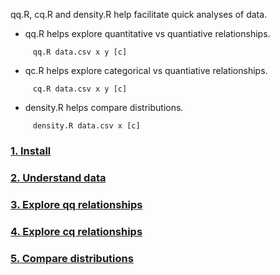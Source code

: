 qq.R, cq.R and density.R help facilitate quick analyses of data.

-  qq.R helps explore quantitative vs quantiative relationships.
```
     qq.R data.csv x y [c]
```
-  qc.R helps explore categorical vs quantiative relationships.
```
     cq.R data.csv x y [c]
```
-  density.R helps compare distributions.
```
     density.R data.csv x [c]
```

### [1. Install](../docs/installation.md)
### [2. Understand data](../docs/data.md)
### [3. Explore qq relationships](../docs/qq.md)
### [4. Explore cq relationships](../docs/cq.md)
### [5. Compare distributions](../docs/density.md)




